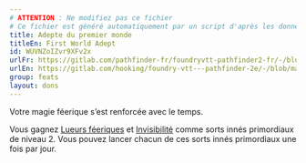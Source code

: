 ```yaml
---
# ATTENTION : Ne modifiez pas ce fichier
# Ce fichier est généré automatiquement par un script d'après les données du module Foundry VTT officiel et de sa traduction
title: Adepte du premier monde
titleEn: First World Adept
id: WUVNZoIZvr9XFv2x
urlFr: https://gitlab.com/pathfinder-fr/foundryvtt-pathfinder2-fr/-/blob/master/data/feats/WUVNZoIZvr9XFv2x.htm
urlEn: https://gitlab.com/hooking/foundry-vtt---pathfinder-2e/-/blob/master/packs/data/feats.db/first-world-adept.json
group: feats
layout: dons
---
```

Votre magie féerique s’est renforcée avec le temps.

Vous gagnez [Lueurs féeriques](../spells/lueurs-féériques.md) et [Invisibilité](../spells/invisibilité.md) comme sorts innés primordiaux de niveau 2. Vous pouvez lancer chacun de ces sorts innés primordiaux une fois par jour.


